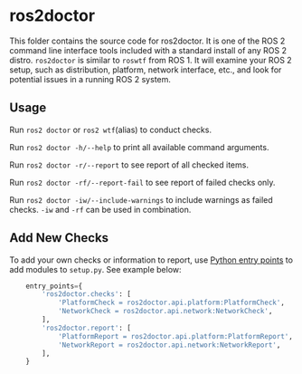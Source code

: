 # ros2doctor

This folder contains the source code for ros2doctor.
It is one of the ROS 2 command line interface tools included with a standard install of any ROS 2 distro.
`ros2doctor` is similar to `roswtf` from ROS 1.
It will examine your ROS 2 setup, such as distribution, platform, network interface, etc., and look for potential issues in a running ROS 2 system.

## Usage

Run `ros2 doctor` or `ros2 wtf`(alias) to conduct checks.

Run `ros2 doctor -h/--help` to print all available command arguments.

Run `ros2 doctor -r/--report` to see report of all checked items.

Run `ros2 doctor -rf/--report-fail` to see report of failed checks only.

Run `ros2 doctor -iw/--include-warnings` to include warnings as failed checks.
`-iw` and `-rf` can be used in combination.

## Add New Checks

To add your own checks or information to report, use [Python entry points](https://setuptools.readthedocs.io/en/latest/pkg_resources.html#entry-points) to add modules to `setup.py`.
See example below:

```python
    entry_points={
        'ros2doctor.checks': [
            'PlatformCheck = ros2doctor.api.platform:PlatformCheck',
            'NetworkCheck = ros2doctor.api.network:NetworkCheck',
        ],
        'ros2doctor.report': [
            'PlatformReport = ros2doctor.api.platform:PlatformReport',
            'NetworkReport = ros2doctor.api.network:NetworkReport',
        ],
    }
```
